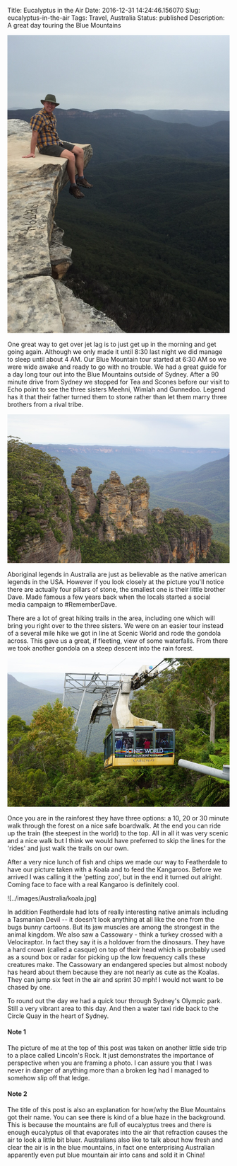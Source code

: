 Title: Eucalyptus in the Air
Date: 2016-12-31 14:24:46.156070
Slug: eucalyptus-in-the-air
Tags: Travel, Australia
Status: published
Description: A great day touring the Blue Mountains

![Lincoln's Eoxk](../images/Australia/lincolns_rock.jpg)

One great way to get over jet lag is to just get up in the morning and get going again.  Although we only made it until 8:30 last night we did manage to sleep until about 4 AM.  Our Blue Mountain tour started at 6:30 AM so we were wide awake and ready to go with no trouble.  We had a great guide for a day long tour out into the Blue Mountains outside of Sydney.  After a 90 minute drive from Sydney we stopped for Tea and Scones before our visit to Echo point to see the three sisters Meehni, Wimlah and Gunnedoo.  Legend has it that their father turned them to stone rather than let them marry three brothers from a rival tribe.

![Three Sisters](../images/Australia/three_sisters.jpg)

Aboriginal legends in Australia are just as believable as the native american legends in the USA.  However if you look closely at the picture you'll notice there are actually four pillars of stone, the smallest one is their little brother Dave.  Made famous a few years back when the locals started a social media campaign to #RememberDave.

There are a lot of great hiking trails in the area, including one which will bring you right over to the three sisters.  We were on an easier tour instead of a several mile hike we got in line at Scenic World and rode the gondola across.  This gave us a great, if fleeting, view of some waterfalls.  From there we took another gondola on a steep descent into the rain forest.

![](../images/Australia/scenic_world.jpg)

Once you are in the rainforest they have three options:  a 10, 20 or 30 minute walk through the forest on a nice safe boardwalk.  At the end you can ride up the train (the steepest in the world) to the top.  All in all it was very scenic and a nice walk but I think we would have preferred to skip the lines for the 'rides' and just walk the trails on our own.

After a very nice lunch of fish and chips we made our way to  Featherdale to have our picture taken with a Koala and to feed the Kangaroos.  Before we arrived I was calling it the 'petting zoo', but in the end it turned out alright. Coming face to face with a real Kangaroo is definitely cool.

![../images/Australia/koala.jpg]

In addition Featherdale had lots of really interesting native animals including a Tasmanian Devil -- it doesn't look anything at all like the one from the bugs bunny cartoons.  But its jaw muscles are among the strongest in the animal kingdom.  We also saw a Cassowary - think a turkey crossed with a Velociraptor.  In fact they say it is a holdover from the dinosaurs.  They have a hard crown (called a casque) on top of their head which is probably used as a sound box or radar for picking up the low frequency calls these creatures make.   The Cassowary an endangered species but almost nobody has heard about them because they are not nearly as cute as the Koalas.  They can jump six feet in the air and sprint 30 mph! I would not want to be chased by one.

To round out the day we had a quick tour through Sydney's Olympic park.  Still a very vibrant area to this day.  And then a water taxi ride back to the Circle Quay in the heart of Sydney.

#### Note 1

The picture of me at the top of this post was taken on another little side trip to a place called Lincoln's Rock.  It just demonstrates the importance of perspective when you are framing a photo.  I can assure you that I was never in danger of anything more than a broken leg had I managed to somehow slip off that ledge.

#### Note 2

The title of this post is also an explanation for how/why the Blue Mountains got their name.  You can see there is kind of a blue haze in the background.  This is because the mountains are full of eucalyptus trees and there is enough eucalyptus oil that evaporates into the air that refraction causes the air to look a little bit bluer.  Australians also like to talk about how fresh and clear the air is in the blue mountains, in fact one enterprising Australian apparently even put blue mountain air into cans and sold it in China!



